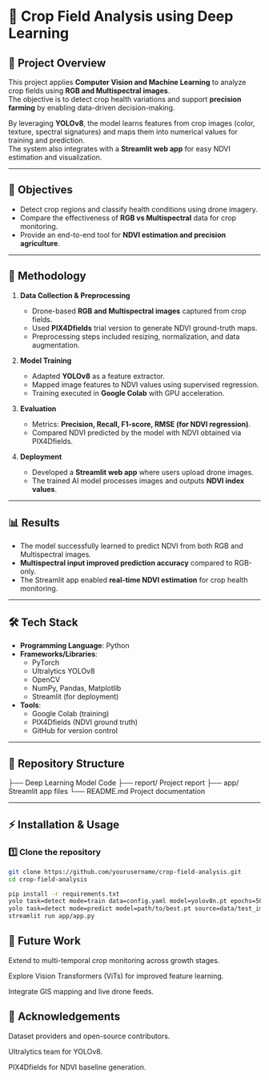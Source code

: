 # 🌱 Crop Field Analysis using Deep Learning

## 📌 Project Overview
This project applies **Computer Vision and Machine Learning** to analyze crop fields using **RGB and Multispectral images**.  
The objective is to detect crop health variations and support **precision farming** by enabling data-driven decision-making.  

By leveraging **YOLOv8**, the model learns features from crop images (color, texture, spectral signatures) and maps them into numerical values for training and prediction.  
The system also integrates with a **Streamlit web app** for easy NDVI estimation and visualization.

---

## 🎯 Objectives
- Detect crop regions and classify health conditions using drone imagery.  
- Compare the effectiveness of **RGB vs Multispectral** data for crop monitoring.  
- Provide an end-to-end tool for **NDVI estimation and precision agriculture**.  

---

## 🚀 Methodology

1. **Data Collection & Preprocessing**
   - Drone-based **RGB and Multispectral images** captured from crop fields.  
   - Used **PIX4Dfields** trial version to generate NDVI ground-truth maps.  
   - Preprocessing steps included resizing, normalization, and data augmentation.  

2. **Model Training**
   - Adapted **YOLOv8** as a feature extractor.  
   - Mapped image features to NDVI values using supervised regression.  
   - Training executed in **Google Colab** with GPU acceleration.  

3. **Evaluation**
   - Metrics: **Precision, Recall, F1-score, RMSE (for NDVI regression)**.  
   - Compared NDVI predicted by the model with NDVI obtained via PIX4Dfields.  

4. **Deployment**
   - Developed a **Streamlit web app** where users upload drone images.  
   - The trained AI model processes images and outputs **NDVI index values**.  

---

## 📊 Results
- The model successfully learned to predict NDVI from both RGB and Multispectral images.  
- **Multispectral input improved prediction accuracy** compared to RGB-only.  
- The Streamlit app enabled **real-time NDVI estimation** for crop health monitoring.  

---

## 🛠 Tech Stack
- **Programming Language**: Python  
- **Frameworks/Libraries**:  
  - PyTorch  
  - Ultralytics YOLOv8  
  - OpenCV  
  - NumPy, Pandas, Matplotlib  
  - Streamlit (for deployment)  
- **Tools**:  
  - Google Colab (training)  
  - PIX4Dfields (NDVI ground truth)  
  - GitHub for version control  

---

## 📂 Repository Structure
├── Deep Learning Model Code
├── report/ Project report
├── app/ Streamlit app files
└── README.md Project documentation


---

## ⚡ Installation & Usage

### 1️⃣ Clone the repository
```bash
git clone https://github.com/yourusername/crop-field-analysis.git
cd crop-field-analysis

pip install -r requirements.txt
yolo task=detect mode=train data=config.yaml model=yolov8n.pt epochs=50 imgsz=640
yolo task=detect mode=predict model=path/to/best.pt source=data/test_images
streamlit run app/app.py
```
## 📌 Future Work

Extend to multi-temporal crop monitoring across growth stages.

Explore Vision Transformers (ViTs) for improved feature learning.

Integrate GIS mapping and live drone feeds.

## 🙌 Acknowledgements

Dataset providers and open-source contributors.

Ultralytics team for YOLOv8.

PIX4Dfields for NDVI baseline generation.
